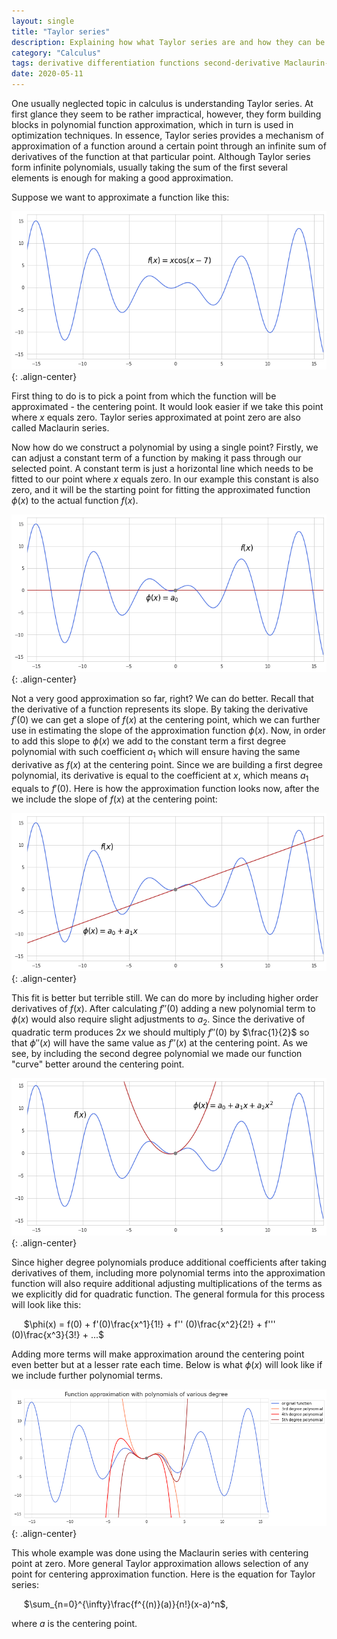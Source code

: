 ```yaml
---
layout: single
title: "Taylor series"
description: Explaining how what Taylor series are and how they can be used in function approximation
category: "Calculus"
tags: derivative differentiation functions second-derivative Maclaurin-series polynomial
date: 2020-05-11
---
```

 
One usually neglected topic in calculus is understanding Taylor series. At first glance they seem to be rather impractical, however, they form building blocks in polynomial function approximation, which in turn is used in optimization techniques. In essence, Taylor series provides a mechanism of approximation of a function around a certain point through an infinite sum of derivatives of the function at that particular point. Although Taylor series form infinite polynomials, usually taking the sum of the first several elements is enough for making a good approximation.   
 
Suppose we want to approximate a function like this:
 
![](/assets/images/calculus/random_function_example.png){: .align-center}
 
First thing to do is to pick a point from which the function will be approximated - the centering point. It would look easier if we take this point where $x$ equals zero. Taylor series approximated at point zero are also called Maclaurin series.
 
Now how do we construct a polynomial by using a single point? Firstly, we can adjust a constant term of a function by making it pass through our selected point. A constant term is just a horizontal line which needs to be fitted to our point where $x$ equals zero. In our example this constant is also zero, and it will be the starting point for fitting the approximated function $\phi(x)$ to the actual function $f(x)$.
 
![](/assets/images/calculus/random_function_fit_constant_example.png){: .align-center}
 
Not a very good approximation so far, right? We can do better. Recall that the derivative of a function represents its slope. By taking the derivative $f'(0)$ we can get a slope of $f(x)$ at the centering point, which we can further use in estimating the slope of the approximation function $\phi(x)$. Now, in order to add this slope to $\phi(x)$ we add to the constant term a first degree polynomial with such coefficient $a_1$ which will ensure having the same derivative as $f(x)$ at the centering point. Since we are building a first degree polynomial, its derivative is equal to the coefficient at $x$, which means $a_1$ equals to $f'(0)$.
Here is how the approximation function looks now, after the we include the slope of $f(x)$ at the centering point:
 
![](/assets/images/calculus/random_function_fit_slope_example.png){: .align-center}
 
This fit is better but terrible still. We can do more by including higher order derivatives of $f(x)$. After calculating $f'' (0)$ adding a new polynomial term to $\phi(x)$ would also require slight adjustments to $a_2$. Since the derivative of quadratic term produces $2x$ we should multiply $f'' (0)$ by $\frac{1}{2}$ so that $\phi'' (x)$ will have the same value as $f'' (x)$ at the centering point. As we see, by including the second degree polynomial we made our function "curve" better around the centering point.
 
![](/assets/images/calculus/random_function_fit_curve_example.png){: .align-center}
 
Since higher degree polynomials produce additional coefficients after taking derivatives of them, including more polynomial terms into the approximation function will also require additional adjusting multiplications of the terms as we explicitly did for quadratic function. The general formula for this process will look like this:
 
&nbsp;&nbsp;&nbsp;&nbsp;
$\phi(x) = f(0) + f'(0)\frac{x^1}{1!} + f'' (0)\frac{x^2}{2!} + f''' (0)\frac{x^3}{3!} + ...$
 
Adding more terms will make approximation around the centering point even better but at a lesser rate each time. Below is what $\phi(x)$ will look like if we include further polynomial terms.   
 
![](/assets/images/calculus/random_function_fit_polynomials_example.png){: .align-center}
 
This whole example was done using the Maclaurin series with centering point at zero. More general Taylor approximation allows selection of any point for centering approximation function. Here is the equation for Taylor series:
 
&nbsp;&nbsp;&nbsp;&nbsp;
$\sum_{n=0}^{\infty}\frac{f^{(n)}(a)}{n!}(x-a)^n$,
 
where $a$ is the centering point.
